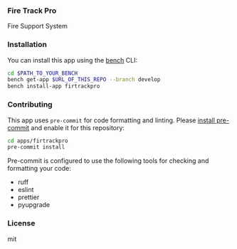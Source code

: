 ### Fire Track Pro

Fire Support System

### Installation

You can install this app using the [bench](https://github.com/frappe/bench) CLI:

```bash
cd $PATH_TO_YOUR_BENCH
bench get-app $URL_OF_THIS_REPO --branch develop
bench install-app firtrackpro
```

### Contributing

This app uses `pre-commit` for code formatting and linting. Please [install pre-commit](https://pre-commit.com/#installation) and enable it for this repository:

```bash
cd apps/firtrackpro
pre-commit install
```

Pre-commit is configured to use the following tools for checking and formatting your code:

- ruff
- eslint
- prettier
- pyupgrade

### License

mit
